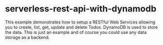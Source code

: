 # serverless-rest-api-with-dynamodb
This example demonstrates how to setup a RESTful Web Services allowing you to create, list, get, update and delete Todos. DynamoDB is used to store the data. This is just an example and of course you could use any data storage as a backend.
